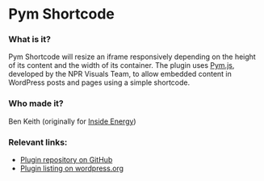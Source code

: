 # Pym Shortcode

### What is it?

Pym Shortcode will resize an iframe responsively depending on the height of its content and the width of its container. The plugin uses [Pym.js](http://blog.apps.npr.org/pym.js/), developed by the NPR Visuals Team, to allow embedded content in WordPress posts and pages using a simple shortcode.

### Who made it?

Ben Keith (originally for [Inside Energy](http://insideenergy.org/))

### Relevant links:

- [Plugin repository on GitHub](https://github.com/INN/pym-shortcode)
- [Plugin listing on wordpress.org](https://wordpress.org/plugins/pym-shortcode/)